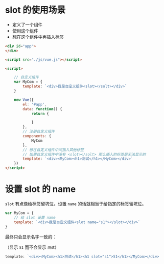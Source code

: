 # slot 的使用场景

- 定义了一个组件
- 使用这个组件
- 想在这个组件中再插入标签



```html
<div id="app">
</div>

<script src="./js/vue.js"></script>

<script>

    // 自定义组件
    var MyCom = {
        template: `<div>我是自定义组件<slot></solt></div>`
    }

    new Vue({
        el: '#app',
        data: function() {
            return {

            }
        },
        // 注册自定义组件
        components: {
            MyCom
        },
        // 想在自定义组件中间插入其他标签
        // 如果自定义组件中没有 <slot></solt> 那么插入的标签是无法显示的
        template: `<div><MyCom><h1>测试</h1></MyCom></div>`
    })
</script>
```



# 设置 slot 的 name 

`slot` 有点像给标签留坑位，设置 `name` 的话就相当于给指定的标签留坑位。

```javascript
var MyCom = {
	// 给 slot 设置 name
	template: `<div>我是自定义组件<slot name="s1"></slot></div>`
}
```

最终只会显示名字一致的：

（显示 `S1` 而不会显示 `测试`）

```javascript
template: `<div><MyCom><h1>测试</h1><h1 slot="s1">S1</h1></MyCom></div>`
```

